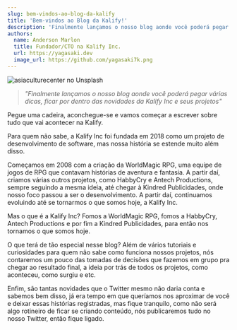 ```yaml
---
slug: bem-vindos-ao-blog-da-kalify
title: 'Bem-vindos ao Blog da Kalify!'
description: 'Finalmente lançamos o nosso blog aonde você poderá pegar várias dicas, ficar por dentro das novidades da Kalify Inc e seus projetos'
authors:
  name: Anderson Marlon
  title: Fundador/CTO na Kalify Inc.
  url: https://yagasaki.dev
  image_url: https://github.com/yagasaki7k.png
---
```


![](https://images.unsplash.com/photo-1592899940510-1240e12e70db?ixlib=rb-4.0.3&ixid=MnwxMjA3fDB8MHxwaG90by1wYWdlfHx8fGVufDB8fHx8&auto=format&fit=crop&w=870&q=80 "asiaculturecenter no Unsplash")

> _"Finalmente lançamos o nosso blog aonde você poderá pegar várias dicas, ficar por dentro das novidades da Kalify Inc e seus projetos"_

Pegue uma cadeira, aconchegue-se e vamos começar a escrever sobre tudo que vai acontecer na Kalify.

Para quem não sabe, a Kalify Inc foi fundada em 2018 como um projeto de desenvolvimento de software, mas nossa história se estende muito além disso. 

Começamos em 2008 com a criação da WorldMagic RPG, uma equipe de jogos de RPG que contavam histórias de aventura e fantasia. A partir daí, criamos várias outros projetos, como HabbyCry e Antech Productions, sempre seguindo a mesma ideia, até chegar à Kindred Publicidades, onde nosso foco passou a ser o desenvolvimento. A partir daí, continuamos evoluindo até se tornarmos o que somos hoje, a Kalify Inc.

Mas o que é a Kalify Inc? Fomos a WorldMagic RPG, fomos a HabbyCry, Antech Productions e por fim a Kindred Publicidades, para então nos tornamos o que somos hoje.

O que terá de tão especial nesse blog? Além de vários tutoriais e curiosidades para quem não sabe como funciona nossos projetos, nós contaremos um pouco
das tomadas de decisões que fazemos em grupo pra chegar ao resultado final, a ideia por trás de todos os projetos, como aconteceu, como surgiu e etc.

Enfim, são tantas novidades que o Twitter mesmo não daria conta e sabemos bem disso, já era tempo em que queríamos nos aproximar de você e deixar essas
histórias registradas, mas fique tranquilo, como não será algo rotineiro de ficar se criando conteúdo, nós publicaremos tudo no nosso Twitter, então fique ligado.



